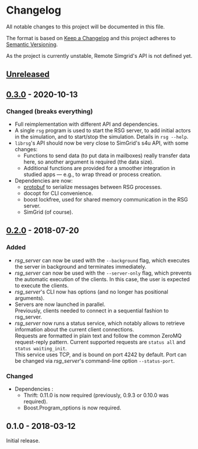 # Changelog
All notable changes to this project will be documented in this file.

The format is based on [Keep a Changelog][changelog]
and this project adheres to [Semantic Versioning][semver].

As the project is currently unstable, Remote Simgrid's API is not defined yet.

[//]: =========================================================================
## [Unreleased]

[//]: =========================================================================
## [0.3.0] - 2020-10-13
### Changed (breaks everything)
- Full reimplementation with different API and dependencies.
- A single `rsg` program is used to start the RSG server,
  to add initial actors in the simulation, and to start/stop the simulation.
  Details in `rsg --help`.
- `librsg`'s API should now be very close to SimGrid's s4u API, with some changes:
  - Functions to send data (to put data in mailboxes) really transfer data here,
    so another argument is required (the data size).
  - Additional functions are provided for a smoother integration in studied apps —
    e.g., to wrap thread or process creation.
- Dependencies are now:
  - [protobuf][protobuf] to serialize messages between RSG processes.
  - docopt for CLI convenience.
  - boost lockfree, used for shared memory communication in the RSG server.
  - SimGrid (of course).

[//]: =========================================================================
## [0.2.0] - 2018-07-20
### Added
- *rsg_server* can now be used with the `--background` flag, which executes
  the server in background and terminates immediately.
- *rsg_server* can now be used with the `--server-only` flag, which prevents
  the automatic execution of the clients.
  In this case, the user is expected to execute the clients.
- *rsg_server*'s CLI now has options (and no longer has positional arguments).
- Servers are now launched in parallel.  
  Previously, clients needed to connect in a sequential fashion to rsg_server.
- *rsg_server* now runs a status service, which notably allows to retrieve
  information about the current client connections.  
  Requests are formatted in plain text and follow the common ZeroMQ
  request-reply pattern.
  Current supported requests are `status all` and `status waiting_init`.  
  This service uses TCP, and is bound on port 4242 by default.
  Port can be changed via *rsg_server*'s command-line option `--status-port`.

### Changed
- Dependencies :
  - Thrift: 0.11.0 is now required (previously, 0.9.3 or 0.10.0 was required).
  - Boost.Program_options is now required.

[//]: =========================================================================
## 0.1.0 - 2018-03-12
Initial release.

[//]: =========================================================================
[changelog]: http://keepachangelog.com/en/1.0.0/
[semver]: http://semver.org/spec/v2.0.0.html
[protobuf]: https://github.com/protocolbuffers/protobuf

[Unreleased]: https://github.com/simgrid/remote-simgrid/compare/v0.3.0...HEAD
[0.3.0]: https://github.com/simgrid/remote-simgrid/compare/v0.2.0...v0.3.0
[0.2.0]: https://github.com/simgrid/remote-simgrid/compare/v0.1.0...v0.2.0
